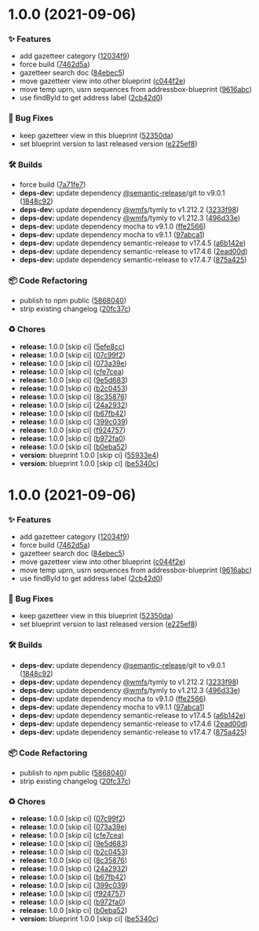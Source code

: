 # 1.0.0 (2021-09-06)


### ✨ Features

* add gazetteer category ([12034f9](https://github.com/wmfs/gazetteer-blueprint/commit/12034f910511c0cbb98e0c71e5ec4752be72998a))
* force build ([7462d5a](https://github.com/wmfs/gazetteer-blueprint/commit/7462d5a1f003e7f60197770e5763719a975849f8))
* gazetteer search doc ([84ebec5](https://github.com/wmfs/gazetteer-blueprint/commit/84ebec505bba0b9d5049852ba461eb34a46c011f))
* move gazetteer view into other blueprint ([c044f2e](https://github.com/wmfs/gazetteer-blueprint/commit/c044f2ea84bfa16648359739e75a1a7fcd296b23))
* move temp uprn, usrn sequences from addressbox-blueprint ([9616abc](https://github.com/wmfs/gazetteer-blueprint/commit/9616abcccdf8a83e8960f04dacc96e6f86ef9131))
* use findById to get address label ([2cb42d0](https://github.com/wmfs/gazetteer-blueprint/commit/2cb42d0f0d78666ab8351f2da601ccc08ce6aad4))


### 🐛 Bug Fixes

* keep gazetteer view in this blueprint ([52350da](https://github.com/wmfs/gazetteer-blueprint/commit/52350da17f81011c5924b17de828f63a69d87e2f))
* set blueprint version to last released version ([e225ef8](https://github.com/wmfs/gazetteer-blueprint/commit/e225ef8110d8477d5509fd06298ee76dafd38e6b))


### 🛠 Builds

* force build ([7a71fe7](https://github.com/wmfs/gazetteer-blueprint/commit/7a71fe7b622b8ecdcf956b5bc3df6a83ceebebbe))
* **deps-dev:** update dependency [@semantic-release](https://github.com/semantic-release)/git to v9.0.1 ([1848c92](https://github.com/wmfs/gazetteer-blueprint/commit/1848c9212cb9a38a191dea7c6c2f742209864961))
* **deps-dev:** update dependency [@wmfs](https://github.com/wmfs)/tymly to v1.212.2 ([3233f98](https://github.com/wmfs/gazetteer-blueprint/commit/3233f9837cab6ca9107651d7adec5284650e5267))
* **deps-dev:** update dependency [@wmfs](https://github.com/wmfs)/tymly to v1.212.3 ([496d33e](https://github.com/wmfs/gazetteer-blueprint/commit/496d33e9b8aa31ffaa04500e1eb47cec5d3a65f5))
* **deps-dev:** update dependency mocha to v9.1.0 ([ffe2566](https://github.com/wmfs/gazetteer-blueprint/commit/ffe2566cac8013542f3933db2d57c7b6e11d3849))
* **deps-dev:** update dependency mocha to v9.1.1 ([97abca1](https://github.com/wmfs/gazetteer-blueprint/commit/97abca14f0e8954aa493cbf93c167f413ace27fb))
* **deps-dev:** update dependency semantic-release to v17.4.5 ([a6b142e](https://github.com/wmfs/gazetteer-blueprint/commit/a6b142eb3953e7b509a63c686ffc707a61479252))
* **deps-dev:** update dependency semantic-release to v17.4.6 ([2ead00d](https://github.com/wmfs/gazetteer-blueprint/commit/2ead00de07d2ddbaa414797490927d99c5c57734))
* **deps-dev:** update dependency semantic-release to v17.4.7 ([875a425](https://github.com/wmfs/gazetteer-blueprint/commit/875a42572a09b8d812a2b5805a77b73ae8ab30e8))


### 📦 Code Refactoring

* publish to npm public ([5868040](https://github.com/wmfs/gazetteer-blueprint/commit/58680409abd4190d52dc91c061c64aa53acb0cc2))
* strip existing changelog ([20fc37c](https://github.com/wmfs/gazetteer-blueprint/commit/20fc37c6aff0330dbd1874a83863aad7d907d0fe))


### ♻️ Chores

* **release:** 1.0.0 [skip ci] ([5efe8cc](https://github.com/wmfs/gazetteer-blueprint/commit/5efe8cc944be15e33a7035a9e9fcda56c989f82e))
* **release:** 1.0.0 [skip ci] ([07c99f2](https://github.com/wmfs/gazetteer-blueprint/commit/07c99f23f92a79e1ff25640cc51e88563eebb46b))
* **release:** 1.0.0 [skip ci] ([073a39e](https://github.com/wmfs/gazetteer-blueprint/commit/073a39e087cc8380b0b88e14a7b39b8da757a768))
* **release:** 1.0.0 [skip ci] ([cfe7cea](https://github.com/wmfs/gazetteer-blueprint/commit/cfe7cea9ebd393c4b3a365d69f1243abe01083e2))
* **release:** 1.0.0 [skip ci] ([9e5d683](https://github.com/wmfs/gazetteer-blueprint/commit/9e5d683ec2f40d512c1efa4c724ea74148ae19b7))
* **release:** 1.0.0 [skip ci] ([b2c0453](https://github.com/wmfs/gazetteer-blueprint/commit/b2c045381bc7767984fece96a95df12cb4eea67b))
* **release:** 1.0.0 [skip ci] ([8c35876](https://github.com/wmfs/gazetteer-blueprint/commit/8c3587661eecd70463d08cefc2156dfb53823257))
* **release:** 1.0.0 [skip ci] ([24a2932](https://github.com/wmfs/gazetteer-blueprint/commit/24a29321a178132ae21a713133df7b3883cec293))
* **release:** 1.0.0 [skip ci] ([b67fb42](https://github.com/wmfs/gazetteer-blueprint/commit/b67fb4236588b00c75d81902d7814d6a8a310e1e))
* **release:** 1.0.0 [skip ci] ([399c039](https://github.com/wmfs/gazetteer-blueprint/commit/399c03967e3dd99e64715490959db673fc825926))
* **release:** 1.0.0 [skip ci] ([f924757](https://github.com/wmfs/gazetteer-blueprint/commit/f92475700c3796e1094cb161e7468349393fe784))
* **release:** 1.0.0 [skip ci] ([b972fa0](https://github.com/wmfs/gazetteer-blueprint/commit/b972fa06ddb9c8615901eabe26d98cdbd9af5c7e))
* **release:** 1.0.0 [skip ci] ([b0eba52](https://github.com/wmfs/gazetteer-blueprint/commit/b0eba5252636c3536e9ab43b2f270780903218ad))
* **version:** blueprint 1.0.0 [skip ci] ([55933e4](https://github.com/wmfs/gazetteer-blueprint/commit/55933e40b661de3c2e57bf64d78cc68e1934bfe3))
* **version:** blueprint 1.0.0 [skip ci] ([be5340c](https://github.com/wmfs/gazetteer-blueprint/commit/be5340c9bb3c54de9fc505fb2fbc75cb2248c47c))

# 1.0.0 (2021-09-06)


### ✨ Features

* add gazetteer category ([12034f9](https://github.com/wmfs/gazetteer-blueprint/commit/12034f910511c0cbb98e0c71e5ec4752be72998a))
* force build ([7462d5a](https://github.com/wmfs/gazetteer-blueprint/commit/7462d5a1f003e7f60197770e5763719a975849f8))
* gazetteer search doc ([84ebec5](https://github.com/wmfs/gazetteer-blueprint/commit/84ebec505bba0b9d5049852ba461eb34a46c011f))
* move gazetteer view into other blueprint ([c044f2e](https://github.com/wmfs/gazetteer-blueprint/commit/c044f2ea84bfa16648359739e75a1a7fcd296b23))
* move temp uprn, usrn sequences from addressbox-blueprint ([9616abc](https://github.com/wmfs/gazetteer-blueprint/commit/9616abcccdf8a83e8960f04dacc96e6f86ef9131))
* use findById to get address label ([2cb42d0](https://github.com/wmfs/gazetteer-blueprint/commit/2cb42d0f0d78666ab8351f2da601ccc08ce6aad4))


### 🐛 Bug Fixes

* keep gazetteer view in this blueprint ([52350da](https://github.com/wmfs/gazetteer-blueprint/commit/52350da17f81011c5924b17de828f63a69d87e2f))
* set blueprint version to last released version ([e225ef8](https://github.com/wmfs/gazetteer-blueprint/commit/e225ef8110d8477d5509fd06298ee76dafd38e6b))


### 🛠 Builds

* **deps-dev:** update dependency [@semantic-release](https://github.com/semantic-release)/git to v9.0.1 ([1848c92](https://github.com/wmfs/gazetteer-blueprint/commit/1848c9212cb9a38a191dea7c6c2f742209864961))
* **deps-dev:** update dependency [@wmfs](https://github.com/wmfs)/tymly to v1.212.2 ([3233f98](https://github.com/wmfs/gazetteer-blueprint/commit/3233f9837cab6ca9107651d7adec5284650e5267))
* **deps-dev:** update dependency [@wmfs](https://github.com/wmfs)/tymly to v1.212.3 ([496d33e](https://github.com/wmfs/gazetteer-blueprint/commit/496d33e9b8aa31ffaa04500e1eb47cec5d3a65f5))
* **deps-dev:** update dependency mocha to v9.1.0 ([ffe2566](https://github.com/wmfs/gazetteer-blueprint/commit/ffe2566cac8013542f3933db2d57c7b6e11d3849))
* **deps-dev:** update dependency mocha to v9.1.1 ([97abca1](https://github.com/wmfs/gazetteer-blueprint/commit/97abca14f0e8954aa493cbf93c167f413ace27fb))
* **deps-dev:** update dependency semantic-release to v17.4.5 ([a6b142e](https://github.com/wmfs/gazetteer-blueprint/commit/a6b142eb3953e7b509a63c686ffc707a61479252))
* **deps-dev:** update dependency semantic-release to v17.4.6 ([2ead00d](https://github.com/wmfs/gazetteer-blueprint/commit/2ead00de07d2ddbaa414797490927d99c5c57734))
* **deps-dev:** update dependency semantic-release to v17.4.7 ([875a425](https://github.com/wmfs/gazetteer-blueprint/commit/875a42572a09b8d812a2b5805a77b73ae8ab30e8))


### 📦 Code Refactoring

* publish to npm public ([5868040](https://github.com/wmfs/gazetteer-blueprint/commit/58680409abd4190d52dc91c061c64aa53acb0cc2))
* strip existing changelog ([20fc37c](https://github.com/wmfs/gazetteer-blueprint/commit/20fc37c6aff0330dbd1874a83863aad7d907d0fe))


### ♻️ Chores

* **release:** 1.0.0 [skip ci] ([07c99f2](https://github.com/wmfs/gazetteer-blueprint/commit/07c99f23f92a79e1ff25640cc51e88563eebb46b))
* **release:** 1.0.0 [skip ci] ([073a39e](https://github.com/wmfs/gazetteer-blueprint/commit/073a39e087cc8380b0b88e14a7b39b8da757a768))
* **release:** 1.0.0 [skip ci] ([cfe7cea](https://github.com/wmfs/gazetteer-blueprint/commit/cfe7cea9ebd393c4b3a365d69f1243abe01083e2))
* **release:** 1.0.0 [skip ci] ([9e5d683](https://github.com/wmfs/gazetteer-blueprint/commit/9e5d683ec2f40d512c1efa4c724ea74148ae19b7))
* **release:** 1.0.0 [skip ci] ([b2c0453](https://github.com/wmfs/gazetteer-blueprint/commit/b2c045381bc7767984fece96a95df12cb4eea67b))
* **release:** 1.0.0 [skip ci] ([8c35876](https://github.com/wmfs/gazetteer-blueprint/commit/8c3587661eecd70463d08cefc2156dfb53823257))
* **release:** 1.0.0 [skip ci] ([24a2932](https://github.com/wmfs/gazetteer-blueprint/commit/24a29321a178132ae21a713133df7b3883cec293))
* **release:** 1.0.0 [skip ci] ([b67fb42](https://github.com/wmfs/gazetteer-blueprint/commit/b67fb4236588b00c75d81902d7814d6a8a310e1e))
* **release:** 1.0.0 [skip ci] ([399c039](https://github.com/wmfs/gazetteer-blueprint/commit/399c03967e3dd99e64715490959db673fc825926))
* **release:** 1.0.0 [skip ci] ([f924757](https://github.com/wmfs/gazetteer-blueprint/commit/f92475700c3796e1094cb161e7468349393fe784))
* **release:** 1.0.0 [skip ci] ([b972fa0](https://github.com/wmfs/gazetteer-blueprint/commit/b972fa06ddb9c8615901eabe26d98cdbd9af5c7e))
* **release:** 1.0.0 [skip ci] ([b0eba52](https://github.com/wmfs/gazetteer-blueprint/commit/b0eba5252636c3536e9ab43b2f270780903218ad))
* **version:** blueprint 1.0.0 [skip ci] ([be5340c](https://github.com/wmfs/gazetteer-blueprint/commit/be5340c9bb3c54de9fc505fb2fbc75cb2248c47c))
